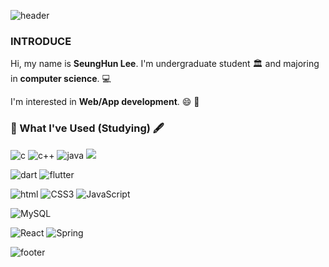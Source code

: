![header](https://capsule-render.vercel.app/api?type=waving&color=timeGradient&height=200&section=header&text=Welcome!&fontSize=40)

### INTRODUCE

Hi, my name is **SeungHun Lee**.
I'm undergraduate student :classical_building: and majoring in __**computer science**__. :computer:

I'm interested in **Web/App development**. :smile: :iphone:


### 📖 What I've Used (Studying) 🖋️
![c](https://img.shields.io/badge/C-00599C?style=for-the-badge&logo=c&logoColor=white)
![c++](https://img.shields.io/badge/C%2B%2B-00599C?style=for-the-badge&logo=c%2B%2B&logoColor=white)
![java](https://img.shields.io/badge/Java-ED8B00?style=for-the-badge&logo=openjdk&logoColor=white)
<img src="https://img.shields.io/badge/Python-3776AB?style=for-the-badge&logo=Python&logoColor=white">  

![dart](https://img.shields.io/badge/Dart-0175C2?style=for-the-badge&logo=dart&logoColor=white)
![flutter](https://img.shields.io/badge/Flutter-02569B?style=for-the-badge&logo=flutter&logoColor=white)  

![html](https://img.shields.io/badge/HTML5-E34F26?style=for-the-badge&logo=html5&logoColor=white)
![CSS3](https://img.shields.io/badge/css3-%231572B6.svg?style=for-the-badge&logo=css3&logoColor=white)
![JavaScript](https://img.shields.io/badge/javascript-%23323330.svg?style=for-the-badge&logo=javascript&logoColor=%23F7DF1E)  

![MySQL](https://img.shields.io/badge/mysql-4479A1.svg?style=for-the-badge&logo=mysql&logoColor=white)  

![React](https://img.shields.io/badge/react-%2320232a.svg?style=for-the-badge&logo=react&logoColor=%2361DAFB)
![Spring](https://img.shields.io/badge/spring-%236DB33F.svg?style=for-the-badge&logo=spring&logoColor=white)




![footer](https://capsule-render.vercel.app/api?type=waving&color=timeGradient&height=120&section=footer)
